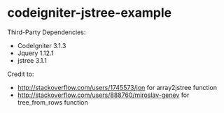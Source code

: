 # codeigniter-jstree-example

Third-Party Dependencies:
- CodeIgniter 3.1.3
- Jquery 1.12.1
- jstree 3.1.1

Credit to:
- http://stackoverflow.com/users/1745573/jon for array2jstree function
- http://stackoverflow.com/users/888760/miroslav-genev for tree_from_rows function
